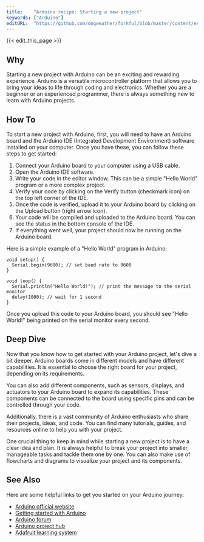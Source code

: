 ```yaml
---
title:    "Arduino recipe: Starting a new project"
keywords: ["Arduino"]
editURL:  "https://github.com/dogweather/forkful/blob/master/content/en/arduino/starting-a-new-project.md"
---
```


{{< edit_this_page >}}

## Why

Starting a new project with Arduino can be an exciting and rewarding experience. Arduino is a versatile microcontroller platform that allows you to bring your ideas to life through coding and electronics. Whether you are a beginner or an experienced programmer, there is always something new to learn with Arduino projects.

## How To

To start a new project with Arduino, first, you will need to have an Arduino board and the Arduino IDE (Integrated Development Environment) software installed on your computer. Once you have these, you can follow these steps to get started:

1. Connect your Arduino board to your computer using a USB cable.
2. Open the Arduino IDE software.
3. Write your code in the editor window. This can be a simple "Hello World" program or a more complex project.
4. Verify your code by clicking on the Verify button (checkmark icon) on the top left corner of the IDE.
5. Once the code is verified, upload it to your Arduino board by clicking on the Upload button (right arrow icon).
6. Your code will be compiled and uploaded to the Arduino board. You can see the status in the bottom console of the IDE.
7. If everything went well, your project should now be running on the Arduino board.

Here is a simple example of a "Hello World" program in Arduino:

```Arduino
void setup() {
  Serial.begin(9600); // set baud rate to 9600
}

void loop() {
  Serial.println("Hello World!"); // print the message to the serial monitor
  delay(1000); // wait for 1 second
}
```

Once you upload this code to your Arduino board, you should see "Hello World!" being printed on the serial monitor every second.

## Deep Dive

Now that you know how to get started with your Arduino project, let's dive a bit deeper. Arduino boards come in different models and have different capabilities. It is essential to choose the right board for your project, depending on its requirements.

You can also add different components, such as sensors, displays, and actuators to your Arduino board to expand its capabilities. These components can be connected to the board using specific pins and can be controlled through your code.

Additionally, there is a vast community of Arduino enthusiasts who share their projects, ideas, and code. You can find many tutorials, guides, and resources online to help you with your project.

One crucial thing to keep in mind while starting a new project is to have a clear idea and plan. It is always helpful to break your project into smaller, manageable tasks and tackle them one by one. You can also make use of flowcharts and diagrams to visualize your project and its components.

## See Also

Here are some helpful links to get you started on your Arduino journey:

- [Arduino official website](https://www.arduino.cc/)
- [Getting started with Arduino](https://create.arduino.cc/projecthub/Arduino_Genuino/getting-started-with-arduino-cb3e51)
- [Arduino forum](https://forum.arduino.cc/)
- [Arduino project hub](https://create.arduino.cc/projecthub)
- [Adafruit learning system](https://learn.adafruit.com/category/learn-arduino)
